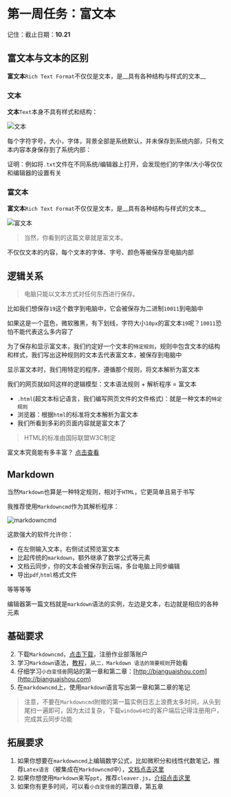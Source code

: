 # 第一周任务：富文本

记住：截止日期：__10.21__

## 富文本与文本的区别

__富文本__`Rich Text Format`不仅仅是文本，是__具有各种结构与样式的文本__

### 文本

__文本__`Text`本身不具有样式和结构：

![文本](http://static.zybuluo.com/Lumpychen/46g52h7okifyctxip042xz0u/image_1av665tbh1f9m126ss841jaulv89.png
)

每个字符字号，大小，字体，背景全部是系统默认，并未保存到系统内部，只有文本内容本身保存到了系统内部：

证明：例如将`.txt`文件在不同系统/编辑器上打开，会发现他们的字体/大小等仅仅和编辑器的设置有关

### 富文本

__富文本__`Rich Text Format`不仅仅是文本，是__具有各种结构与样式的文本__

![富文本](http://static.zybuluo.com/Lumpychen/c6fdl2683a857ywcwykyfqe3/image_1av67lhb733b1c1b1fihotj1va513.png)

>当然，你看到的这篇文章就是富文本。

不仅仅文本的内容，每个文本的字体、字号、颜色等被保存至电脑内部

## 逻辑关系

>电脑只能以文本方式对任何东西进行保存。

比如我们想保存`19`这个数字到电脑中，它会被保存为二进制`10011`到电脑中

如果这是一个蓝色，微软雅黑，有下划线，字符大小`10px`的富文本`19`呢？`10011`恐怕不能代表这么多内容了

为了保存和显示富文本，我们约定好一个文本的`特定规则`，规则中包含文本的结构和样式，我们写出这种规则的文本去代表富文本，被保存到电脑中

显示富文本时，我们用特定的程序，遵循那个规则，将文本解析为富文本

我们的网页就如同这样的逻辑模型：文本语法规则 + 解析程序 = 富文本

* `.html`(超文本标记语言，我们编写网页文件的文件格式)：就是一种文本的`特定规则`
* 浏览器：根据`html`的标准将文本解析为富文本
* 我们所看到多彩的页面内容就是富文本了

>HTML的标准由国际联盟W3C制定

富文本究竟能有多丰富？ [点击查看](http://www.creativeedgeparties.com/)

## Markdown

当然`Markdown`也算是一种特定规则，相对于`HTML`，它更简单且易于书写

我推荐使用`Markdowncmd`作为其解析程序：

![markdowncmd](http://static.zybuluo.com/Lumpychen/2w1x6flag645kbeanuxivcks/image_1av6aq5rn1ha81hirkqviehepc9.png)

这款强大的软件允许你：

* 在左侧输入文本，右侧试试预览富文本
* 比起传统的`markdown`，额外继承了数学公式等元素
* 文档云同步，你的文本会被保存到云端，多台电脑上同步编辑
* 导出`pdf`,`html`格式文件

等等等等

编辑器第一篇文档就是`markdown`语法的实例，左边是文本，右边就是相应的各种元素

## 基础要求

2. 下载`Markdowncmd`，[点击下载](https://www.zybuluo.com/cmd/)，注册作业部落账户
3. 学习`Markdown`语法，[教程](http://www.jianshu.com/p/1e402922ee32/)，从`二，Markdown 语法的简要规则`开始看
1. 仔细学习`小白变怪兽`网站的第一章和第二章：[http://bianguaishou.com](http://bianguaishou.com)
4. 在`markdowncmd`上，使用`markdown`语言写出第一章和第二章的笔记

>注意，不要在`Markdowncmd`附赠的第一篇实例日志上浪费太多时间，从头到尾扫一遍即可，因为太过复杂，下载`window64位`的客户端后记得注册用户，完成其云同步功能

## 拓展要求

1. 如果你想要在`markdowncmd`上编辑数学公式，比如微积分和线性代数笔记，推荐`Latex语言`（被集成在`Markdowncmd`中），[文档点击这里](http://wenku.baidu.com/link?url=4XxZOOktbySLl0MZWrEISuZ8mQbawfaEDz_vdxBmtCFu3qVwC0bOQPBabm37FOEuFttBFC74X7bKu6h2vWB4cj0j5VbSYpQVeTqthl85W4e)
2. 如果你想使用`Markdown`来写`ppt`，推荐`cleaver.js`，[介绍点击这里](https://lumpychen.github.io/2016/zh-cn/Cleaverjs简介/)
2. 如果你有更多时间，可以看`小白变怪兽`的第四章，第五章

